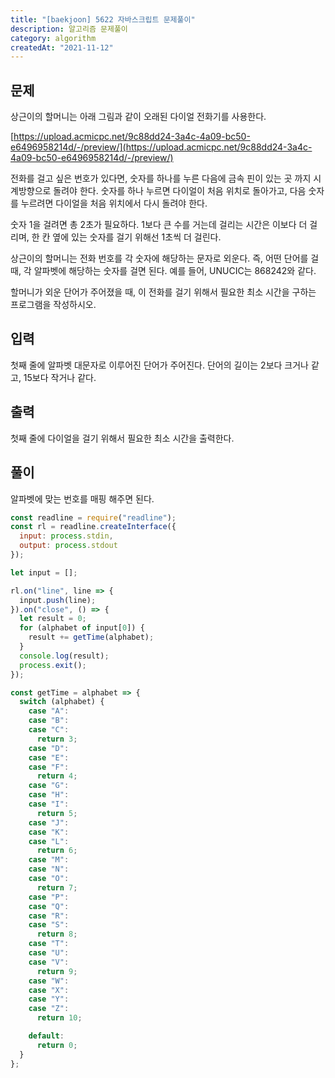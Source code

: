 ```yaml
---
title: "[baekjoon] 5622 자바스크립트 문제풀이"
description: 알고리즘 문제풀이
category: algorithm
createdAt: "2021-11-12"
---
```


## 문제

상근이의 할머니는 아래 그림과 같이 오래된 다이얼 전화기를 사용한다.

[https://upload.acmicpc.net/9c88dd24-3a4c-4a09-bc50-e6496958214d/-/preview/](https://upload.acmicpc.net/9c88dd24-3a4c-4a09-bc50-e6496958214d/-/preview/)

전화를 걸고 싶은 번호가 있다면, 숫자를 하나를 누른 다음에 금속 핀이 있는 곳 까지 시계방향으로 돌려야 한다. 숫자를 하나 누르면 다이얼이 처음 위치로 돌아가고, 다음 숫자를 누르려면 다이얼을 처음 위치에서 다시 돌려야 한다.

숫자 1을 걸려면 총 2초가 필요하다. 1보다 큰 수를 거는데 걸리는 시간은 이보다 더 걸리며, 한 칸 옆에 있는 숫자를 걸기 위해선 1초씩 더 걸린다.

상근이의 할머니는 전화 번호를 각 숫자에 해당하는 문자로 외운다. 즉, 어떤 단어를 걸 때, 각 알파벳에 해당하는 숫자를 걸면 된다. 예를 들어, UNUCIC는 868242와 같다.

할머니가 외운 단어가 주어졌을 때, 이 전화를 걸기 위해서 필요한 최소 시간을 구하는 프로그램을 작성하시오.

## 입력

첫째 줄에 알파벳 대문자로 이루어진 단어가 주어진다. 단어의 길이는 2보다 크거나 같고, 15보다 작거나 같다.

## 출력

첫째 줄에 다이얼을 걸기 위해서 필요한 최소 시간을 출력한다.

## 풀이

알파벳에 맞는 번호를 매핑 해주면 된다.

```js
const readline = require("readline");
const rl = readline.createInterface({
  input: process.stdin,
  output: process.stdout
});

let input = [];

rl.on("line", line => {
  input.push(line);
}).on("close", () => {
  let result = 0;
  for (alphabet of input[0]) {
    result += getTime(alphabet);
  }
  console.log(result);
  process.exit();
});

const getTime = alphabet => {
  switch (alphabet) {
    case "A":
    case "B":
    case "C":
      return 3;
    case "D":
    case "E":
    case "F":
      return 4;
    case "G":
    case "H":
    case "I":
      return 5;
    case "J":
    case "K":
    case "L":
      return 6;
    case "M":
    case "N":
    case "O":
      return 7;
    case "P":
    case "Q":
    case "R":
    case "S":
      return 8;
    case "T":
    case "U":
    case "V":
      return 9;
    case "W":
    case "X":
    case "Y":
    case "Z":
      return 10;

    default:
      return 0;
  }
};
```
